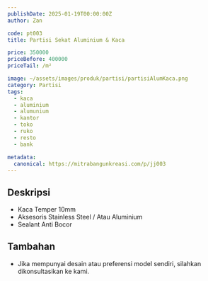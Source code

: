 ```yaml
---
publishDate: 2025-01-19T00:00:00Z
author: Zan

code: pt003
title: Partisi Sekat Aluminium & Kaca

price: 350000
priceBefore: 400000
priceTail: /m²

image: ~/assets/images/produk/partisi/partisiAlumKaca.png
category: Partisi
tags:
  - kaca
  - aluminium
  - alumunium
  - kantor
  - toko
  - ruko
  - resto
  - bank

metadata:
  canonical: https://mitrabangunkreasi.com/p/jj003
---
```


## Deskripsi

- Kaca Temper 10mm
- Aksesoris Stainless Steel / Atau Aluminium
- Sealant Anti Bocor

## Tambahan
- Jika mempunyai desain atau preferensi model sendiri, silahkan dikonsultasikan ke kami.